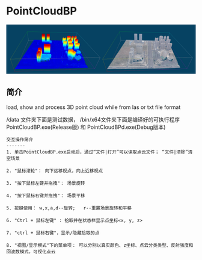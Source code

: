 # PointCloudBP

![PointCloud效果展示](https://github.com/daviddych/PointCloudBP/blob/master/PointCloud%E6%95%88%E6%9E%9C%E5%B1%95%E7%A4%BA.png)

简介
----
load, show and process 3D point cloud while from las or txt file format

/data 文件夹下面是测试数据，
/bin/x64文件夹下面是编译好的可执行程序PointCloudBP.exe(Release版) 和 PointCloudBPd.exe(Debug版本)




```
交互操作简介
-------
1. 单击PointCloudBP.exe启动后，通过“文件|打开”可以读取点云文件； “文件|清除”清空场景

2. "鼠标滚轮"： 向下远移视点，向上近移视点

3. "按下鼠标左键并拖拽"： 场景旋转

4. "按下鼠标右键并拖拽"： 场景平移

5. 按键使用： w,x,a,d--旋转;   r--重置场景旋转和平移

6. "Ctrl + 鼠标左键" : 拾取并在状态栏显示点坐标<x, y, z> 

7. "ctrl + 鼠标右键"，显示/隐藏拾取的点

8. "视图/显示模式"下的菜单项： 可以分别以真实颜色、z坐标、点云分类类型、反射强度和回波数模式，可视化点云

```